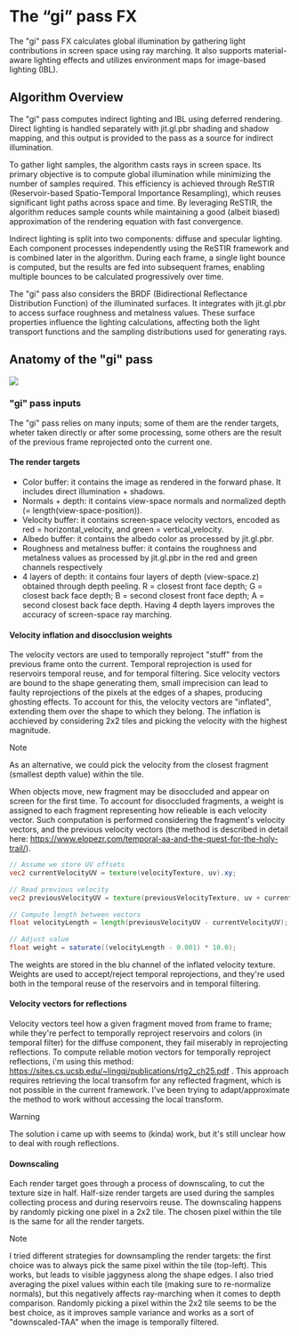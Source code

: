 # The “gi” pass FX

The "gi" pass FX calculates global illumination by gathering light contributions in screen space using ray marching. It also supports material-aware lighting effects and utilizes environment maps for image-based lighting (IBL).

## Algorithm Overview

The "gi" pass computes indirect lighting and IBL using deferred rendering. Direct lighting is handled separately with jit.gl.pbr shading and shadow mapping, and this output is provided to the pass as a source for indirect illumination.

To gather light samples, the algorithm casts rays in screen space. Its primary objective is to compute global illumination while minimizing the number of samples required. This efficiency is achieved through ReSTIR (Reservoir-based Spatio-Temporal Importance Resampling), which reuses significant light paths across space and time. By leveraging ReSTIR, the algorithm reduces sample counts while maintaining a good (albeit biased) approximation of the rendering equation with fast convergence.

Indirect lighting is split into two components: diffuse and specular lighting. Each component processes independently using the ReSTIR framework and is combined later in the algorithm. During each frame, a single light bounce is computed, but the results are fed into subsequent frames, enabling multiple bounces to be calculated progressively over time.

The "gi" pass also considers the BRDF (Bidirectional Reflectance Distribution Function) of the illuminated surfaces. It integrates with jit.gl.pbr to access surface roughness and metalness values. These surface properties influence the lighting calculations, affecting both the light transport functions and the sampling distributions used for generating rays.

## Anatomy of the "gi" pass

![](./images/algorithm-scheme.png)

### "gi" pass inputs

The "gi" pass relies on many inputs; some of them are the render targets, wheter taken directly or after some processing, some others are the result of the previous frame reprojected onto the current one.

#### The render targets

- Color buffer: it contains the image as rendered in the forward phase. It includes direct illumination + shadows.
- Normals + depth: it contains view-space normals and normalized depth (= length(view-space-position)).
- Velocity buffer: it contains screen-space velocity vectors, encoded as red = horizontal_velocity, and green = vertical_velocity.
- Albedo buffer: it contains the albedo color as processed by jit.gl.pbr.
- Roughness and metalness buffer: it contains the roughness and metalness values as processed by jit.gl.pbr in the red and green channels respectively
- 4 layers of depth: it contains four layers of depth (view-space.z) obtained through depth peeling. R = closest front face depth; G = closest back face depth; B = second closest front face depth; A = second closest back face depth. Having 4 depth layers improves the accuracy of screen-space ray marching.

#### Velocity inflation and disocclusion weights

The velocity vectors are used to temporally reproject "stuff" from the previous frame onto the current. Temporal reprojection is used for reservoirs temporal reuse, and for temporal filtering. Sice velocity vectors are bound to the shape generating them, small imprecision can lead to faulty reprojections of the pixels at the edges of a shapes, producing ghosting effects. To account for this, the velocity vectors are "inflated", extending them over the shape to which they belong. The inflation is acchieved by considering 2x2 tiles and picking the velocity with the highest magnitude.

>[!NOTE]
> As an alternative, we could pick the velocity from the closest fragment (smallest depth value) within the tile.

When objects move, new fragment may be disoccluded and appear on screen for the first time. To account for disoccluded fragments, a weight is assigned to each fragment representing how relieable is each velocity vector. Such computation is performed considering the fragment's velocity vectors, and the previous velocity vectors (the method is described in detail here: https://www.elopezr.com/temporal-aa-and-the-quest-for-the-holy-trail/).

```glsl
// Assume we store UV offsets
vec2 currentVelocityUV = texture(velocityTexture, uv).xy;
 
// Read previous velocity
vec2 previousVelocityUV = texture(previousVelocityTexture, uv + currentVelocityUV).xy;
 
// Compute length between vectors
float velocityLength = length(previousVelocityUV - currentVelocityUV);
 
// Adjust value
float weight = saturate((velocityLength - 0.001) * 10.0);
```

The weights are stored in the blu channel of the inflated velocity texture.
Weights are used to accept/reject temporal reprojections, and they're used both in the temporal reuse of the reservoirs and in temporal filtering.

#### Velocity vectors for reflections

Velocity vectors teel how a given fragment moved from frame to frame; while they're perfect to temporally reproject reservoirs and colors (in temporal filter) for the diffuse component, they fail miserably in reprojecting reflections. To compute reliable motion vectors for temporally reproject reflections, i'm using this method: https://sites.cs.ucsb.edu/~lingqi/publications/rtg2_ch25.pdf .
This approach requires retrieving the local transofrm for any reflected fragment, which is not possible in the current framework. I've been trying to adapt/approximate the method to work without accessing the local transform.

>[!WARNING]
> The solution i came up with seems to (kinda) work, but it's still unclear how to deal with rough reflections. 


#### Downscaling

Each render target goes through a process of downscaling, to cut the texture size in half. Half-size render targets are used during the samples collecting process and during reservoirs reuse. The downscaling happens by randomly picking one pixel in a 2x2 tile. The chosen pixel within the tile is the same for all the render targets. 

>[!NOTE]
> I tried different strategies for downsampling the render targets: the first choice was to always pick the same pixel within the tile (top-left). This works, but leads to visible jaggyness along the shape edges. I also tried averaging the pixel values within each tile (making sure to re-normalize normals), but this negatively affects ray-marching when it comes to depth comparison. Randomly picking a pixel within the 2x2 tile seems to be the best choice, as it improves sample variance and works as a sort of "downscaled-TAA" when the image is temporally filtered.
